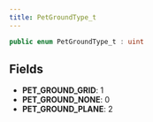 ```yaml
---
title: PetGroundType_t
---
```


```csharp
public enum PetGroundType_t : uint
```

## Fields

- **PET_GROUND_GRID**: 1
- **PET_GROUND_NONE**: 0
- **PET_GROUND_PLANE**: 2

